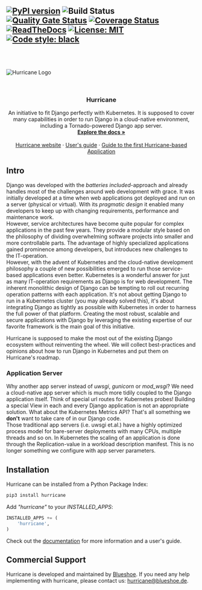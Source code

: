 [![PyPI version](https://badge.fury.io/py/django-hurricane.svg)](https://badge.fury.io/py/django-hurricane) ![Build Status](https://github.com/django-hurricane/django-hurricane/actions/workflows/python-app.yml/badge.svg) [![Quality Gate Status](https://sonarcloud.io/api/project_badges/measure?project=django-hurricane_django-hurricane&metric=alert_status)](https://sonarcloud.io/summary/new_code?id=django-hurricane_django-hurricane) [![Coverage Status](https://coveralls.io/repos/github/django-hurricane/django-hurricane/badge.svg?branch=main)](https://coveralls.io/github/django-hurricane/django-hurricane?branch=main) [![ReadTheDocs](https://readthedocs.org/projects/django-hurricane/badge/?version=latest)](https://django-hurricane.readthedocs.io/en/latest/) [![License: MIT](https://img.shields.io/badge/license-MIT-green)](https://opensource.org/licenses/MIT) [![Code style: black](https://img.shields.io/badge/code%20style-black-000000.svg)](https://github.com/psf/black)
--------------------------------------------------------------------------------
<br />
<br />

![Hurricane Logo](https://raw.githubusercontent.com/Blueshoe/django-hurricane/master/docs/_static/img/logo.png)

<!-- PROJECT LOGO -->
<br />
<div align="center">
  <h3 align="center">Hurricane</h3>

  <p align="center">
    An initiative to fit Django perfectly with Kubernetes. It is supposed to cover many capabilities in order to run 
    Django in a cloud-native environment, including a Tornado-powered Django app server.
    <br />
    <a href="https://django-hurricane.readthedocs.io/en/latest/"><strong>Explore the docs »</strong></a>
    <br />
    <br />
    <a href="https://django-hurricane.io/">Hurricane website</a>
    ·
    <a href="https://django-hurricane.readthedocs.io/en/latest/usage.html">User's guide</a>
    ·
    <a href="https://django-hurricane.io/basic-app/">Guide to the first Hurricane-based Application</a>
  </p>
</div> 

## Intro

Django was developed with the *batteries included*-approach and already handles most of the challenges around 
web development with grace. It was initially developed at a time when web applications got deployed and run on a server 
(physical or virtual). With its *pragmatic design* it enabled many developers to keep up with changing requirements, 
performance and maintenance work.  
However, service architectures have become quite popular for complex applications in the past few years. They provide
a modular style based on the philosophy of dividing overwhelming software projects into smaller and more controllable 
parts. The advantage of highly specialized applications gained prominence among developers, but introduces new 
challenges to the IT-operation.   
However, with the advent of Kubernetes and the cloud-native development philosophy a couple of new possibilities emerged
to run those service-based applications even better. Kubernetes is a wonderful answer for just as many IT-operation 
requirements as Django is for web development. The inherent monolithic design of Django can be tempting to roll out 
recurring operation patterns with each application. It's not about getting Django to run in a 
Kubernetes cluster (you may already solved this), it's about integrating Django as tightly as possible with Kubernetes 
in order to harness the full power of that platform. Creating the most robust, scalable and secure applications 
with Django by leveraging the existing expertise of our favorite framework is the main goal of this initiative.

Hurricane is supposed to make the most out of the existing Django ecosystem without reinventing the wheel. 
We will collect best-practices and opinions about how to run Django in Kubernetes and put them on Hurricane's roadmap.

### Application Server
Why another app server instead of *uwsgi*, *gunicorn* or *mod_wsgi*? We need a cloud-native app server which is
much more tidily coupled to the Django application itself. Think of special url routes for Kubernetes probes! Building a
special View in each and every Django application is not an appropriate solution. What about the Kubernetes Metrics API?
That's all something we **don't** want to take care of in our Django code.  
Those traditional app servers (i.e. uwsgi et.al.) have a highly optimized process model for bare-server deployments with
many CPUs, multiple threads and so on. In Kubernetes the scaling of an application is done through the Replication-value
in a workload description manifest. This is no longer something we configure with app server parameters.
  
## Installation

Hurricane can be installed from a Python Package Index:
```bash
pip3 install hurricane
```

Add *"hurricane"* to your *INSTALLED_APPS*: 
```python
INSTALLED_APPS += (
    'hurricane',
)
```

Check out the [documentation](https://django-hurricane.readthedocs.io/en/latest/) for more information and a user's guide.

## Commercial Support
Hurricane is developed and maintained by [Blueshoe](https://www.blueshoe.de). 
If you need any help implementing with hurricane, please contact us: hurricane@blueshoe.de.
